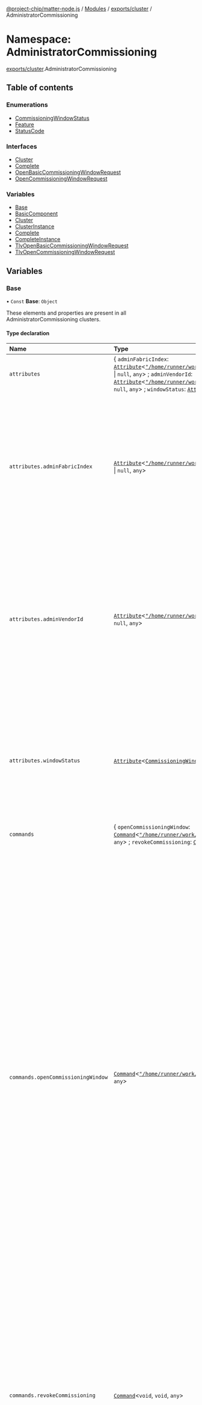[@project-chip/matter-node.js](../README.md) / [Modules](../modules.md) / [exports/cluster](exports_cluster.md) / AdministratorCommissioning

# Namespace: AdministratorCommissioning

[exports/cluster](exports_cluster.md).AdministratorCommissioning

## Table of contents

### Enumerations

- [CommissioningWindowStatus](../enums/exports_cluster.AdministratorCommissioning.CommissioningWindowStatus.md)
- [Feature](../enums/exports_cluster.AdministratorCommissioning.Feature.md)
- [StatusCode](../enums/exports_cluster.AdministratorCommissioning.StatusCode.md)

### Interfaces

- [Cluster](../interfaces/exports_cluster.AdministratorCommissioning.Cluster.md)
- [Complete](../interfaces/exports_cluster.AdministratorCommissioning.Complete.md)
- [OpenBasicCommissioningWindowRequest](../interfaces/exports_cluster.AdministratorCommissioning.OpenBasicCommissioningWindowRequest.md)
- [OpenCommissioningWindowRequest](../interfaces/exports_cluster.AdministratorCommissioning.OpenCommissioningWindowRequest.md)

### Variables

- [Base](exports_cluster.AdministratorCommissioning.md#base)
- [BasicComponent](exports_cluster.AdministratorCommissioning.md#basiccomponent)
- [Cluster](exports_cluster.AdministratorCommissioning.md#cluster)
- [ClusterInstance](exports_cluster.AdministratorCommissioning.md#clusterinstance)
- [Complete](exports_cluster.AdministratorCommissioning.md#complete)
- [CompleteInstance](exports_cluster.AdministratorCommissioning.md#completeinstance)
- [TlvOpenBasicCommissioningWindowRequest](exports_cluster.AdministratorCommissioning.md#tlvopenbasiccommissioningwindowrequest)
- [TlvOpenCommissioningWindowRequest](exports_cluster.AdministratorCommissioning.md#tlvopencommissioningwindowrequest)

## Variables

### Base

• `Const` **Base**: `Object`

These elements and properties are present in all AdministratorCommissioning clusters.

#### Type declaration

| Name | Type | Description |
| :------ | :------ | :------ |
| `attributes` | \{ `adminFabricIndex`: [`Attribute`](../interfaces/exports_cluster.Attribute.md)\<[`"/home/runner/work/matter.js/matter.js/packages/matter.js/dist/esm/datatype/FabricIndex"`](exports_cluster._internal_.__home_runner_work_matter_js_matter_js_packages_matter_js_dist_esm_datatype_FabricIndex_.md) \| ``null``, `any`\> ; `adminVendorId`: [`Attribute`](../interfaces/exports_cluster.Attribute.md)\<[`"/home/runner/work/matter.js/matter.js/packages/matter.js/dist/esm/datatype/VendorId"`](exports_cluster._internal_.__home_runner_work_matter_js_matter_js_packages_matter_js_dist_esm_datatype_VendorId_.md) \| ``null``, `any`\> ; `windowStatus`: [`Attribute`](../interfaces/exports_cluster.Attribute.md)\<[`CommissioningWindowStatus`](../enums/exports_cluster.AdministratorCommissioning.CommissioningWindowStatus.md), `any`\>  } | - |
| `attributes.adminFabricIndex` | [`Attribute`](../interfaces/exports_cluster.Attribute.md)\<[`"/home/runner/work/matter.js/matter.js/packages/matter.js/dist/esm/datatype/FabricIndex"`](exports_cluster._internal_.__home_runner_work_matter_js_matter_js_packages_matter_js_dist_esm_datatype_FabricIndex_.md) \| ``null``, `any`\> | When the WindowStatus attribute is not set to WindowNotOpen, this attribute shall indicate the FabricIndex associated with the Fabric scoping of the Administrator that opened the window. This may be used to cross-reference in the Fabrics attribute of the Node Operational Credentials cluster. If, during an open commissioning window, the fabric for the Administrator that opened the window is removed, then this attribute shall be set to null. When the WindowStatus attribute is set to WindowNotOpen, this attribute shall be set to null. **`See`** MatterSpecification.v11.Core § 11.18.7.2 |
| `attributes.adminVendorId` | [`Attribute`](../interfaces/exports_cluster.Attribute.md)\<[`"/home/runner/work/matter.js/matter.js/packages/matter.js/dist/esm/datatype/VendorId"`](exports_cluster._internal_.__home_runner_work_matter_js_matter_js_packages_matter_js_dist_esm_datatype_VendorId_.md) \| ``null``, `any`\> | When the WindowStatus attribute is not set to WindowNotOpen, this attribute shall indicate the Vendor ID associated with the Fabric scoping of the Administrator that opened the window. This field shall match the VendorID field of the Fabrics attribute list entry associated with the Administrator having opened the window, at the time of window opening. If the fabric for the Administrator that opened the window is removed from the node while the commissioning window is still open, this attribute shall NOT be updated. When the WindowStatus attribute is set to WindowNotOpen, this attribute shall be set to null. **`See`** MatterSpecification.v11.Core § 11.18.7.3 |
| `attributes.windowStatus` | [`Attribute`](../interfaces/exports_cluster.Attribute.md)\<[`CommissioningWindowStatus`](../enums/exports_cluster.AdministratorCommissioning.CommissioningWindowStatus.md), `any`\> | This attribute shall indicate whether a new Commissioning window has been opened by an Administrator, using either the OCW command or the OBCW command. This attribute shall revert to WindowNotOpen upon expiry of a commissioning window. Note that an initial commissioning window is not opened using either the OCW command or the OBCW command, and therefore this attribute shall be set to WindowNotOpen on initial commissioning. **`See`** MatterSpecification.v11.Core § 11.18.7.1 |
| `commands` | \{ `openCommissioningWindow`: [`Command`](../interfaces/exports_cluster.Command.md)\<[`"/home/runner/work/matter.js/matter.js/packages/matter.js/dist/esm/tlv/TlvObject"`](exports_certificate._internal_.__home_runner_work_matter_js_matter_js_packages_matter_js_dist_esm_tlv_TlvObject_.md), `void`, `any`\> ; `revokeCommissioning`: [`Command`](../interfaces/exports_cluster.Command.md)\<`void`, `void`, `any`\>  } | - |
| `commands.openCommissioningWindow` | [`Command`](../interfaces/exports_cluster.Command.md)\<[`"/home/runner/work/matter.js/matter.js/packages/matter.js/dist/esm/tlv/TlvObject"`](exports_certificate._internal_.__home_runner_work_matter_js_matter_js_packages_matter_js_dist_esm_tlv_TlvObject_.md), `void`, `any`\> | This command is used by a current Administrator to instruct a Node to go into commissioning mode. The Enhanced Commissioning Method specifies a window of time during which an already commissioned Node accepts PASE sessions. The current Administrator MUST specify a timeout value for the duration of OCW. When OCW expires or commissioning completes, the Node shall remove the Passcode by deleting the PAKE passcode verifier as well as stop publishing the DNS-SD record corresponding to this command as described in Section 4.3.1, “Commissionable Node Discovery”. The commissioning into a new Fabric completes when the Node successfully receives a CommissioningComplete command, see Section 5.5, “Commissioning Flows”. The parameters for OpenCommissioningWindow command are as follows: A current Administrator may invoke this command to put a node in commissioning mode for the next Administrator. On completion, the command shall return a cluster specific status code from the enumeration below reflecting success or reasons for failure of the operation. The new Administrator shall discover the Node on the IP network using DNS-based Service Discovery (DNS-SD) for commissioning. If any format or validity errors related to the PAKEPasscodeVerifier, Iterations or Salt arguments arise, this command shall fail with a cluster specific status code of PAKEParameterError. If a commissioning window is already currently open, this command shall fail with a cluster specific status code of Busy. If the fail-safe timer is currently armed, this command shall fail with a cluster specific status code of Busy, since it is likely that concurrent commissioning operations from multiple separate Commissioners are about to take place. In case of any other parameter error, this command shall fail with a status code of COMMAND_INVALID. **`See`** MatterSpecification.v11.Core § 11.18.8.1 |
| `commands.revokeCommissioning` | [`Command`](../interfaces/exports_cluster.Command.md)\<`void`, `void`, `any`\> | This command is used by a current Administrator to instruct a Node to revoke any active Open Commissioning Window or Open Basic Commissioning Window command. This is an idempotent command and the Node shall (for ECM) delete the temporary PAKEPasscodeVerifier and associated data, and stop publishing the DNS-SD record associated with the Open Commissioning Window or Open Basic Commissioning Window command, see Section 4.3.1, “Commissionable Node Discovery”. If no commissioning window was open at time of receipt, this command shall fail with a cluster specific status code of WindowNotOpen. **`See`** MatterSpecification.v11.Core § 11.18.8.3 |
| `extensions` | readonly [\{ `component`: \{ `commands`: \{ `openBasicCommissioningWindow`: [`Command`](../interfaces/exports_cluster.Command.md)\<[`"/home/runner/work/matter.js/matter.js/packages/matter.js/dist/esm/tlv/TlvObject"`](exports_certificate._internal_.__home_runner_work_matter_js_matter_js_packages_matter_js_dist_esm_tlv_TlvObject_.md), `void`, `any`\>  }  } ; `flags`: \{ `basic`: ``true``  }  }] | This metadata controls which AdministratorCommissioningCluster elements matter.js activates for specific feature combinations. |
| `features` | \{ `basic`: [`BitFlag`](exports_schema.md#bitflag)  } | - |
| `features.basic` | [`BitFlag`](exports_schema.md#bitflag) | Basic Node supports Basic Commissioning Method. |
| `id` | ``60`` | - |
| `name` | ``"AdministratorCommissioning"`` | - |
| `revision` | ``1`` | - |

#### Defined in

packages/matter.js/dist/esm/cluster/definitions/AdministratorCommissioningCluster.d.ts:210

___

### BasicComponent

• `Const` **BasicComponent**: `Object`

A AdministratorCommissioningCluster supports these elements if it supports feature Basic.

#### Type declaration

| Name | Type |
| :------ | :------ |
| `commands` | \{ `openBasicCommissioningWindow`: [`Command`](../interfaces/exports_cluster.Command.md)\<[`"/home/runner/work/matter.js/matter.js/packages/matter.js/dist/esm/tlv/TlvObject"`](exports_certificate._internal_.__home_runner_work_matter_js_matter_js_packages_matter_js_dist_esm_tlv_TlvObject_.md), `void`, `any`\>  } |
| `commands.openBasicCommissioningWindow` | [`Command`](../interfaces/exports_cluster.Command.md)\<[`"/home/runner/work/matter.js/matter.js/packages/matter.js/dist/esm/tlv/TlvObject"`](exports_certificate._internal_.__home_runner_work_matter_js_matter_js_packages_matter_js_dist_esm_tlv_TlvObject_.md), `void`, `any`\> |

#### Defined in

packages/matter.js/dist/esm/cluster/definitions/AdministratorCommissioningCluster.d.ts:152

___

### Cluster

• **Cluster**: [`Cluster`](../interfaces/exports_cluster.AdministratorCommissioning.Cluster.md)

#### Defined in

packages/matter.js/dist/esm/cluster/definitions/AdministratorCommissioningCluster.d.ts:643

packages/matter.js/dist/esm/cluster/definitions/AdministratorCommissioningCluster.d.ts:645

___

### ClusterInstance

• `Const` **ClusterInstance**: [`MutableCluster`](../interfaces/exports_cluster.MutableCluster-1.md)\<\{ `attributes`: \{ `adminFabricIndex`: [`Attribute`](../interfaces/exports_cluster.Attribute.md)\<[`"/home/runner/work/matter.js/matter.js/packages/matter.js/dist/esm/datatype/FabricIndex"`](exports_cluster._internal_.__home_runner_work_matter_js_matter_js_packages_matter_js_dist_esm_datatype_FabricIndex_.md) \| ``null``, `any`\> ; `adminVendorId`: [`Attribute`](../interfaces/exports_cluster.Attribute.md)\<[`"/home/runner/work/matter.js/matter.js/packages/matter.js/dist/esm/datatype/VendorId"`](exports_cluster._internal_.__home_runner_work_matter_js_matter_js_packages_matter_js_dist_esm_datatype_VendorId_.md) \| ``null``, `any`\> ; `windowStatus`: [`Attribute`](../interfaces/exports_cluster.Attribute.md)\<[`CommissioningWindowStatus`](../enums/exports_cluster.AdministratorCommissioning.CommissioningWindowStatus.md), `any`\>  } ; `commands`: \{ `openCommissioningWindow`: [`Command`](../interfaces/exports_cluster.Command.md)\<[`"/home/runner/work/matter.js/matter.js/packages/matter.js/dist/esm/tlv/TlvObject"`](exports_certificate._internal_.__home_runner_work_matter_js_matter_js_packages_matter_js_dist_esm_tlv_TlvObject_.md), `void`, `any`\> ; `revokeCommissioning`: [`Command`](../interfaces/exports_cluster.Command.md)\<`void`, `void`, `any`\>  } ; `extensions`: readonly [\{ `component`: \{ `commands`: \{ `openBasicCommissioningWindow`: [`Command`](../interfaces/exports_cluster.Command.md)\<[`"/home/runner/work/matter.js/matter.js/packages/matter.js/dist/esm/tlv/TlvObject"`](exports_certificate._internal_.__home_runner_work_matter_js_matter_js_packages_matter_js_dist_esm_tlv_TlvObject_.md), `void`, `any`\>  }  } ; `flags`: \{ `basic`: ``true``  }  }] ; `features`: \{ `basic`: [`BitFlag`](exports_schema.md#bitflag)  } ; `id`: ``60`` ; `name`: ``"AdministratorCommissioning"`` ; `revision`: ``1``  }\>

**`See`**

[Cluster](exports_cluster.AdministratorCommissioning.md#cluster)

#### Defined in

packages/matter.js/dist/esm/cluster/definitions/AdministratorCommissioningCluster.d.ts:421

___

### Complete

• **Complete**: [`Complete`](../interfaces/exports_cluster.AdministratorCommissioning.Complete.md)

#### Defined in

packages/matter.js/dist/esm/cluster/definitions/AdministratorCommissioningCluster.d.ts:843

packages/matter.js/dist/esm/cluster/definitions/AdministratorCommissioningCluster.d.ts:845

___

### CompleteInstance

• `Const` **CompleteInstance**: [`MutableCluster`](../interfaces/exports_cluster.MutableCluster-1.md)\<\{ `attributes`: [`"/home/runner/work/matter.js/matter.js/packages/matter.js/dist/esm/util/Type"`](exports_cluster._internal_.__home_runner_work_matter_js_matter_js_packages_matter_js_dist_esm_util_Type_.md) ; `commands`: \{ `openBasicCommissioningWindow`: [`Command`](../interfaces/exports_cluster.Command.md)\<[`"/home/runner/work/matter.js/matter.js/packages/matter.js/dist/esm/tlv/TlvObject"`](exports_certificate._internal_.__home_runner_work_matter_js_matter_js_packages_matter_js_dist_esm_tlv_TlvObject_.md), `void`, `any`\> & \{ `isConditional`: ``true`` ; `mandatoryIf`: [] \| [\{ `basic`: `boolean`  }] ; `optional`: ``true`` ; `optionalIf`: [] \| [`"/home/runner/work/matter.js/matter.js/packages/matter.js/dist/esm/cluster/Cluster"`](exports_cluster._internal_.__home_runner_work_matter_js_matter_js_packages_matter_js_dist_esm_cluster_Cluster_.md)  } ; `openCommissioningWindow`: [`Command`](../interfaces/exports_cluster.Command.md)\<[`"/home/runner/work/matter.js/matter.js/packages/matter.js/dist/esm/tlv/TlvObject"`](exports_certificate._internal_.__home_runner_work_matter_js_matter_js_packages_matter_js_dist_esm_tlv_TlvObject_.md), `void`, `any`\> ; `revokeCommissioning`: [`Command`](../interfaces/exports_cluster.Command.md)\<`void`, `void`, `any`\>  } ; `features`: \{ `basic`: [`BitFlag`](exports_schema.md#bitflag)  } ; `id`: [`"/home/runner/work/matter.js/matter.js/packages/matter.js/dist/esm/util/Type"`](exports_cluster._internal_.__home_runner_work_matter_js_matter_js_packages_matter_js_dist_esm_util_Type_.md) ; `name`: ``"AdministratorCommissioning"`` ; `revision`: ``1``  }\>

**`See`**

[Complete](exports_cluster.AdministratorCommissioning.md#complete)

#### Defined in

packages/matter.js/dist/esm/cluster/definitions/AdministratorCommissioningCluster.d.ts:649

___

### TlvOpenBasicCommissioningWindowRequest

• `Const` **TlvOpenBasicCommissioningWindowRequest**: [`"/home/runner/work/matter.js/matter.js/packages/matter.js/dist/esm/tlv/TlvObject"`](exports_certificate._internal_.__home_runner_work_matter_js_matter_js_packages_matter_js_dist_esm_tlv_TlvObject_.md)

Input to the AdministratorCommissioning openBasicCommissioningWindow command

**`See`**

MatterSpecification.v11.Core § 11.18.8.2

#### Defined in

packages/matter.js/dist/esm/cluster/definitions/AdministratorCommissioningCluster.d.ts:18

___

### TlvOpenCommissioningWindowRequest

• `Const` **TlvOpenCommissioningWindowRequest**: [`"/home/runner/work/matter.js/matter.js/packages/matter.js/dist/esm/tlv/TlvObject"`](exports_certificate._internal_.__home_runner_work_matter_js_matter_js_packages_matter_js_dist_esm_tlv_TlvObject_.md)

Input to the AdministratorCommissioning openCommissioningWindow command

**`See`**

MatterSpecification.v11.Core § 11.18.8.1

#### Defined in

packages/matter.js/dist/esm/cluster/definitions/AdministratorCommissioningCluster.d.ts:64
